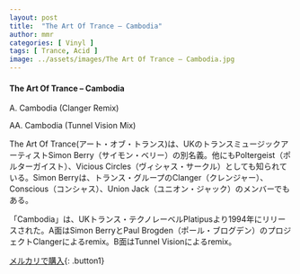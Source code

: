 ```yaml
---
layout: post
title:  "The Art Of Trance – Cambodia"
author: mmr
categories: [ Vinyl ]
tags: [ Trance, Acid ]
image: ../assets/images/The Art Of Trance – Cambodia.jpg
---
```


#### The Art Of Trance – Cambodia

A. Cambodia (Clanger Remix)

AA. Cambodia (Tunnel Vision Mix)

The Art Of Trance(アート・オブ・トランス)は、UKのトランスミュージックアーティストSimon Berry（サイモン・ベリー）の別名義。他にもPoltergeist（ポルターガイスト）、Vicious Circles（ヴィシャス・サークル）としても知られている。Simon Berryは、トランス・グループのClanger（クレンジャー）、Conscious（コンシャス）、Union Jack（ユニオン・ジャック）のメンバーでもある。

「Cambodia」は、UKトランス・テクノレーベルPlatipusより1994年にリリースされた。A面はSimon BerryとPaul Brogden（ポール・ブログデン）のプロジェクトClangerによるremix。B面はTunnel Visionによるremix。

[メルカリで購入](https://jp.mercari.com/item/m14503926269){: .button1}

